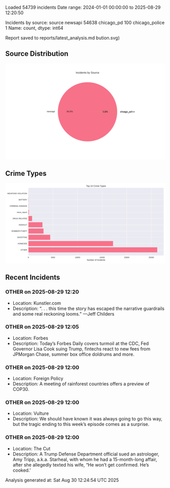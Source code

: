 
Loaded 54739 incidents
Date range: 2024-01-01 00:00:00 to 2025-08-29 12:20:50

Incidents by source:
source
newsapi           54638
chicago_pd          100
chicago_police        1
Name: count, dtype: int64

Report saved to reports/latest_analysis.md
bution.svg)

## Source Distribution
![Source Distribution](images/source_distribution.svg)

## Crime Types
![Crime Types](images/crime_types.svg)

## Recent Incidents

### OTHER on 2025-08-29 12:20
- Location: Kunstler.com
- Description: “. . . this time the story has escaped the narrative guardrails and some real reckoning looms.” —Jeff Childers


### OTHER on 2025-08-29 12:05
- Location: Forbes
- Description: Today’s Forbes Daily covers turmoil at the CDC, Fed Governor Lisa Cook suing Trump, fintechs react to new fees from JPMorgan Chase, summer box office doldrums and more.


### OTHER on 2025-08-29 12:00
- Location: Foreign Policy
- Description: A meeting of rainforest countries offers a preview of COP30.


### OTHER on 2025-08-29 12:00
- Location: Vulture
- Description: We should have known it was always going to go this way, but the tragic ending to this week’s episode comes as a surprise.


### OTHER on 2025-08-29 12:00
- Location: The Cut
- Description: A Trump Defense Department official sued an astrologer, Amy Tripp, a.k.a. Starheal,  with whom he had a 15-month-long affair, after she allegedly texted his wife, “He won’t get confirmed. He’s cooked.’

Analysis generated at: Sat Aug 30 12:24:54 UTC 2025
